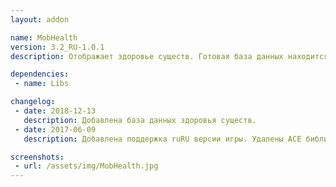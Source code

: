 ```yaml
---
layout: addon

name: MobHealth
version: 3.2_RU-1.0.1
description: Отображает здоровье существ. Готовая база данных находится в папке MobDatabase 

dependencies:
 - name: Libs

changelog:
 - date: 2018-12-13
   description: Добавлена база данных здоровья существ.
 - date: 2017-06-09
   description: Добавлена поддержка ruRU версии игры. Удалены ACE библиотеки. Добавлена зависимость от !Libs. Добавлен GUI интерфейс.

screenshots:
 - url: /assets/img/MobHealth.jpg
---
```

